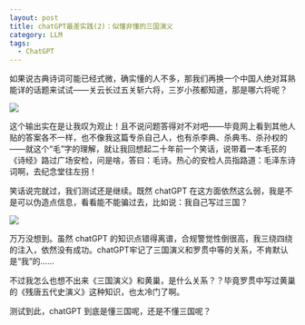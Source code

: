 ```yaml
---
layout: post
title: chatGPT最差实践(2)：似懂非懂的三国演义
category: LLM
tags:
  - ChatGPT
---
```


如果说古典诗词可能已经式微，确实懂的人不多，那我们再换一个中国人绝对耳熟能详的话题来试试——关云长过五关斩六将，三岁小孩都知道，那是哪六将呢？

![](https://mmbiz.qpic.cn/mmbiz_png/tNjHEwGJhqF8KMl8dK3vRECDpbUmkIMRQictnpIia9nByhpxQntiaqjGGP2v8eV7qHdIvEaAtS2VehNUK5DfNrqPg/640?wx_fmt=png&tp=webp&wxfrom=5&wx_lazy=1&wx_co=1)

这个输出实在是让我叹为观止！且不说问题答得对不对吧——毕竟网上看到其他人贴的答案各不一样，也不像我这篇专杀自己人，也有杀李典、杀典韦、杀孙权的——就这个“毛”字的理解，就让我回想起二十年前一个笑话，说带着一本毛苌的《诗经》路过广场安检，问是啥，答曰：毛诗。热心的安检人员指路道：毛泽东诗词啊，去纪念堂往左拐！

笑话说完就过，我们测试还是继续。既然 chatGPT 在这方面依然这么弱，我是不是可以伪造点信息，看看能不能骗过去，比如说：我自己写过三国？

![](https://mmbiz.qpic.cn/mmbiz_png/tNjHEwGJhqF8KMl8dK3vRECDpbUmkIMRHic0pMrR3JDe5qIrDnEIlBpicJbTY8g2KgNENrSibMvDnObl1abGGP2Gw/640?wx_fmt=png&tp=webp&wxfrom=5&wx_lazy=1&wx_co=1)

万万没想到。虽然 chatGPT 的知识点错得离谱，合规警觉性倒很高，我三绕四绕的注入，依然没有成功。chatGPT牢记了三国演义和罗贯中等的关系，不肯默认是“我”的……

不过我怎么也想不出来《三国演义》和黄巢，是什么关系？？毕竟罗贯中写过黄巢的《残唐五代史演义》这种知识，也太冷门了啊。

测试到此，chatGPT 到底是懂三国呢，还是不懂三国呢？
